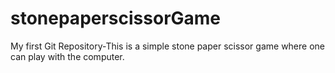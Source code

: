# stonepaperscissorGame
My first Git Repository-This is a simple stone paper scissor game where one can play with the computer.
